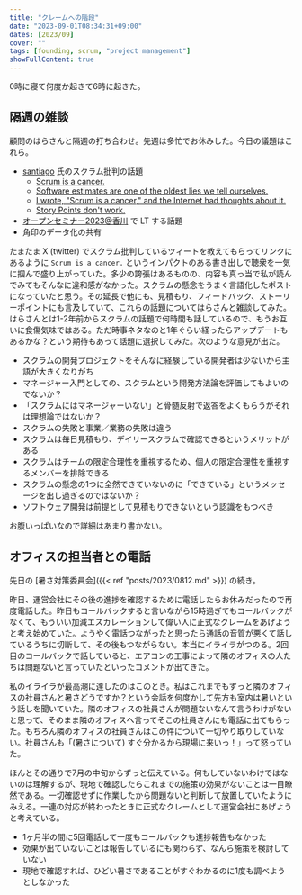 ```yaml
---
title: "クレームへの階段"
date: "2023-09-01T08:34:31+09:00"
dates: [2023/09]
cover: ""
tags: [founding, scrum, "project management"]
showFullContent: true
---
```


0時に寝て何度か起きて6時に起きた。

## 隔週の雑談

顧問のはらさんと隔週の打ち合わせ。先週は多忙でお休みした。今日の議題はこれら。

* [santiago](https://twitter.com/svpino) 氏のスクラム批判の話題
  * [Scrum is a cancer.](https://twitter.com/svpino/status/1695806027256475777)
  * [Software estimates are one of the oldest lies we tell ourselves.](https://twitter.com/svpino/status/1696187613739208878)
  * [I wrote, "Scrum is a cancer," and the Internet had thoughts about it.](https://twitter.com/svpino/status/1696869327335571833)
  * [Story Points don't work.](https://twitter.com/svpino/status/1697250711632003260)
* [オープンセミナー2023@香川](https://osk.connpass.com/event/292551/) で LT する話題
* 角印のデータ化の共有

たまたま X (twitter) でスクラム批判しているツィートを教えてもらってリンクにあるように `Scrum is a cancer.` というインパクトのある書き出しで聴衆を一気に掴んで盛り上がっていた。多少の誇張はあるものの、内容も真っ当で私が読んでみてもそんなに違和感がなかった。スクラムの懸念をうまく言語化したポストになっていたと思う。その延長で他にも、見積もり、フィードバック、ストーリーポイントにも言及していて、これらの話題についてはらさんと雑談してみた。はらさんとは1-2年前からスクラムの話題で何時間も話しているので、もうお互いに食傷気味ではある。ただ時事ネタなのと1年ぐらい経ったらアップデートもあるかな？という期待もあって話題に選択してみた。次のような意見が出た。

* スクラムの開発プロジェクトをそんなに経験している開発者は少ないから主語が大きくなりがち
* マネージャー入門としての、スクラムという開発方法論を評価してもよいのでないか？
* 「スクラムにはマネージャーいない」と骨髄反射で返答をよくもらうがそれは理想論ではないか？
* スクラムの失敗と事業／業務の失敗は違う
* スクラムは毎日見積もり、デイリースクラムで確認できるというメリットがある
* スクラムはチームの限定合理性を重視するため、個人の限定合理性を重視するメンバーを排除できる
* スクラムの懸念の1つに全然できていないのに「できている」というメッセージを出し過ぎるのではないか？
* ソフトウェア開発は前提として見積もりできないという認識をもつべき

お腹いっぱいなので詳細はあまり書かない。

## オフィスの担当者との電話

先日の [暑さ対策委員会]({{< ref "posts/2023/0812.md" >}}) の続き。

昨日、運営会社にその後の進捗を確認するために電話したらお休みだったので再度電話した。昨日もコールバックすると言いながら15時過ぎてもコールバックがなくて、もういい加減エスカレーションして偉い人に正式なクレームをあげようと考え始めていた。ようやく電話つながったと思ったら通話の音質が悪くて話しているうちに切断して、その後もつながらない。本当にイライラがつのる。2回目のコールバックで話していると、エアコンの工事によって隣のオフィスの人たちは問題ないと言っていたといったコメントが出てきた。

私のイライラが最高潮に達したのはこのとき。私はこれまでもずっと隣のオフィスの社員さんと暑さどうですか？という会話を何度かして先方も室内は暑いという話しを聞いていた。隣のオフィスの社員さんが問題ないなんて言うわけがないと思って、そのまま隣のオフィスへ言ってそこの社員さんにも電話に出てもらった。もちろん隣のオフィスの社員さんはこの件について一切やり取りしていない。社員さんも「(暑さについて) すぐ分かるから現場に来いっ！」って怒っていた。

ほんとその通りで7月の中旬からずっと伝えている。何もしていないわけではないのは理解するが、現地で確認したらこれまでの施策の効果がないことは一目瞭然である。一切確認せずに作業したから問題ないと判断して放置していたようにみえる。一連の対応が終わったときに正式なクレームとして運営会社にあげようと考えている。

* 1ヶ月半の間に5回電話して一度もコールバックも進捗報告もなかった
* 効果が出ていないことは報告しているにも関わらず、なんら施策を検討していない
* 現地で確認すれば、ひどい暑さであることがすぐわかるのに1度も調べようとしなかった
